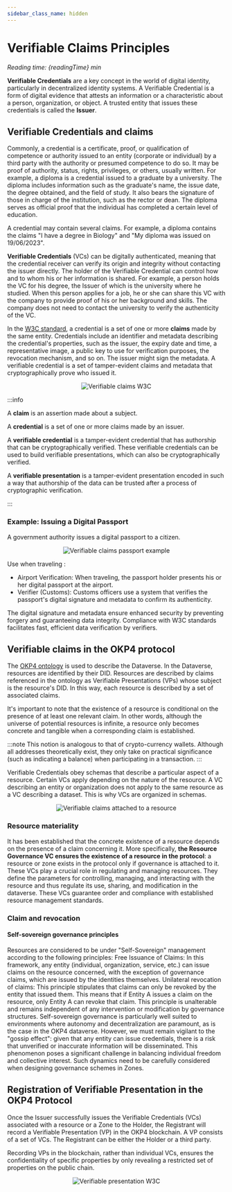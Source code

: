 ```yaml
---
sidebar_class_name: hidden
---
```


# Verifiable Claims Principles

<i>Reading time: {readingTime} min</i>

**Verifiable Credentials** are a key concept in the world of digital identity, particularly in decentralized identity systems. A Verifiable Credential is a form of digital evidence that attests an information or a characteristic about a person, organization, or object. A trusted entity that issues these credentials is called the **Issuer**.

## Verifiable Credentials and claims

Commonly, a credential is a certificate, proof, or qualification of competence or authority issued to an entity (corporate or individual) by a third party with the authority or presumed competence to do so. It may be proof of authority, status, rights, privileges, or others, usually written. For example, a diploma is a credential issued to a graduate by a university. The diploma includes information such as the graduate's name, the issue date, the degree obtained, and the field of study. It also bears the signature of those in charge of the institution, such as the rector or dean. The diploma serves as official proof that the individual has completed a certain level of education.

A credential may contain several claims. For example, a diploma contains the claims "I have a degree in Biology" and "My diploma was issued on 19/06/2023".

**Verifiable Credentials** (VCs) can be digitally authenticated, meaning that the credential receiver can verify its origin and integrity without contacting the issuer directly. The holder of the Verifiable Credential can control how and to whom his or her information is shared. For example, a person holds the VC for his degree, the Issuer of which is the university where he studied. When this person applies for a job, he or she can share this VC with the company to provide proof of his or her background and skills. The company does not need to contact the university to verify the authenticity of the VC.

In the [W3C standard](https://www.w3.org/TR/vc-data-model/), a credential is a set of one or more **claims** made by the same entity. Credentials include an identifier and metadata describing the credential's properties, such as the issuer, the expiry date and time, a representative image, a public key to use for verification purposes, the revocation mechanism, and so on. The issuer might sign the metadata. A verifiable credential is a set of tamper-evident claims and metadata that cryptographically prove who issued it.

<center>
  <img src="/img/content/academy/verifiable-claims-1.webp" alt="Verifiable claims W3C" style={{ maxHeight: "340px" }}></img>
</center>

:::info

A **claim** is an assertion made about a subject.

A **credential** is a set of one or more claims made by an issuer.

A **verifiable credential** is a tamper-evident credential that has authorship that can be cryptographically verified. These verifiable credentials can be used to build verifiable presentations, which can also be cryptographically verified.

A **verifiable presentation** is a tamper-evident presentation encoded in such a way that authorship of the data can be trusted after a process of cryptographic verification.

:::

### Example: Issuing a Digital Passport

A government authority issues a digital passport to a citizen.

<center>
  <img src="/img/content/academy/verifiable-claims-2.webp" alt="Verifiable claims passport example" style={{ maxHeight: "650px" }}></img>
</center>

Use when traveling :

- Airport Verification: When traveling, the passport holder presents his or her digital passport at the airport.
- Verifier (Customs): Customs officers use a system that verifies the passport's digital signature and metadata to confirm its authenticity.

The digital signature and metadata ensure enhanced security by preventing forgery and guaranteeing data integrity. Compliance with W3C standards facilitates fast, efficient data verification by verifiers.

## Verifiable claims in the OKP4 protocol

The [OKP4 ontology](https://docs.okp4.network/academy/resources#ontology-how-its-represented-semantic-description) is used to describe the Dataverse. In the Dataverse, resources are identified by their DID. Resources are described by claims referenced in the ontology as Verifiable Presentations (VPs) whose subject is the resource's DID. In this way, each resource is described by a set of associated claims.

It's important to note that the existence of a resource is conditional on the presence of at least one relevant claim. In other words, although the universe of potential resources is infinite, a resource only becomes concrete and tangible when a corresponding claim is established.

:::note
This notion is analogous to that of crypto-currency wallets. Although all addresses theoretically exist, they only take on practical significance (such as indicating a balance) when participating in a transaction.
:::

Verifiable Credentials obey schemas that describe a particular aspect of a resource. Certain VCs apply depending on the nature of the resource. A VC describing an entity or organization does not apply to the same resource as a VC describing a dataset. This is why VCs are organized in schemas.

<center>
  <img src="/img/content/academy/verifiable-claims-3.webp" alt="Verifiable claims attached to a resource" style={{ maxHeight: "400px" }}></img>
</center>

### Resource materiality

It has been established that the concrete existence of a resource depends on the presence of a claim concerning it. More specifically, **the Resource Governance VC ensures the existence of a resource in the protocol**: a resource or zone exists in the protocol only if governance is attached to it.
These VCs play a crucial role in regulating and managing resources. They define the parameters for controlling, managing, and interacting with the resource and thus regulate its use, sharing, and modification in the dataverse. These VCs guarantee order and compliance with established resource management standards.

### Claim and revocation

#### Self-sovereign governance principles

Resources are considered to be under "Self-Sovereign" management according to the following principles:
Free Issuance of Claims: In this framework, any entity (individual, organization, service, etc.) can issue claims on the resource concerned, with the exception of governance claims, which are issued by the identities themselves.
Unilateral revocation of claims: This principle stipulates that claims can only be revoked by the entity that issued them. This means that if Entity A issues a claim on the resource, only Entity A can revoke that claim. This principle is unalterable and remains independent of any intervention or modification by governance structures.
Self-sovereign governance is particularly well suited to environments where autonomy and decentralization are paramount, as is the case in the OKP4 dataverse. However, we must remain vigilant to the "gossip effect": given that any entity can issue credentials, there is a risk that unverified or inaccurate information will be disseminated. This phenomenon poses a significant challenge in balancing individual freedom and collective interest. Such dynamics need to be carefully considered when designing governance schemes in Zones.

## Registration of Verifiable Presentation in the OKP4 Protocol

Once the Issuer successfully issues the Verifiable Credentials (VCs) associated with a resource or a Zone to the Holder, the Registrant will record a Verifiable Presentation (VP) in the OKP4 blockchain. A VP consists of a set of VCs. The Registrant can be either the Holder or a third party.

Recording VPs in the blockchain, rather than individual VCs, ensures the confidentiality of specific properties by only revealing a restricted set of properties on the public chain.

<center>
  <img src="/img/content/academy/verifiable-claims-4.webp" alt="Verifiable presentation W3C" style={{ maxHeight: "360px" }}></img>
</center>
